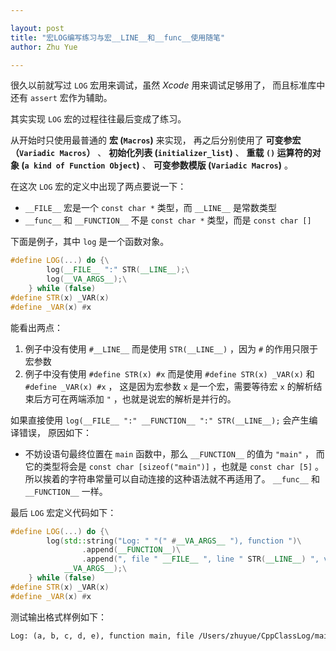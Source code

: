 ```yaml
---

layout: post
title: "宏LOG编写练习与宏__LINE__和__func__使用随笔"
author: Zhu Yue

---
```


很久以前就写过 `LOG` 宏用来调试，虽然 *Xcode* 用来调试足够用了，
而且标准库中还有 `assert` 宏作为辅助。

其实实现 `LOG` 宏的过程往往最后变成了练习。

从开始时只使用最普通的 **宏 (`Macros`)** 来实现，
再之后分别使用了 **可变参宏（`Variadic Macros`）** 、
**初始化列表 (`initializer_list`)** 、 
**重载 `()` 运算符的对象 (`a kind of Function Object`)** 、
**可变参数模版 (`Variadic Macros`)** 。

在这次 `LOG` 宏的定义中出现了两点要说一下：

* `__FILE__` 宏是一个 `const char *` 类型，而 `__LINE__` 是常数类型
* `__func__` 和 `__FUNCTION__` 不是 `const char *` 类型，而是 `const char []`

下面是例子，其中 `log` 是一个函数对象。

```cpp
#define LOG(...) do {\
        log(__FILE__ ":" STR(__LINE__);\
        log(__VA_ARGS__);\
    } while (false)
#define STR(x) _VAR(x)
#define _VAR(x) #x
``` 

能看出两点：

1. 例子中没有使用 `#__LINE__` 而是使用 `STR(__LINE__)` ，因为 `#` 的作用只限于宏参数
2. 例子中没有使用 `#define STR(x) #x` 而是使用 `#define STR(x) _VAR(x)` 和 `#define _VAR(x) #x` ，
这是因为宏参数 `x` 是一个宏，需要等待宏 `x` 的解析结束后方可在两端添加 `"` ，也就是说宏的解析是并行的。

如果直接使用 `log(__FILE__ ":" __FUNCTION__ ":" STR(__LINE__);` 会产生编译错误，
原因如下：

* 不妨设语句最终位置在 `main` 函数中，那么 `__FUNCTION__` 的值为 `"main"` ，
而它的类型将会是 `const char [sizeof("main")]` ，也就是 `const char [5]` 。
所以挨着的字符串常量可以自动连接的这种语法就不再适用了。 `__func__` 和 `__FUNCTION__` 一样。

最后 `LOG` 宏定义代码如下：

```cpp
#define LOG(...) do {\
        log(std::string("Log: " "(" #__VA_ARGS__ "), function ")\
                .append(__FUNCTION__)\
                .append(", file " __FILE__ ", line " STR(__LINE__) ", value(s) "),\
            __VA_ARGS__);\
    } while (false)
#define STR(x) _VAR(x)
#define _VAR(x) #x
```

测试输出格式样例如下：

```txt
Log: (a, b, c, d, e), function main, file /Users/zhuyue/CppClassLog/main.cpp, line 26, value(s) 	2	3.1	$	true	string.
```

